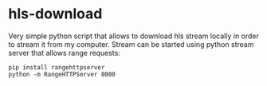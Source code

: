 # hls-download
Very simple python script that allows to download hls stream locally in order to stream it from my computer. Stream can be started using python stream server that allows range requests:

```python3
pip install rangehttpserver
python -m RangeHTTPServer 8000
```

